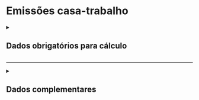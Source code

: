 # Emissões casa-trabalho

<details>
  <summary><strong><h2>Dados obrigatórios para cálculo</strong></summary>

#### Transporte Público

Campo no Supabase|Valor GHG|
|---|---|
`categoria_de_emissoes`|_TRABALHO-CASA_|
`date`|Data da referência _(yyyy-mm-dd hh:mm:ss)_|
[id_veiculo_viagem](https://github.com/ZNIT-Tech/documentation/blob/main/Transportes%20Publicos.md)|Tipo de transporte público|
`nro_passageiros`|Número de Passageiros|
`dist_percorrida`|Distância Percorrida (km) por trecho|
`consumo_mensal`|Dias trabalhodos / ano|

---

#### Veiculos Particulares

Campos no Supabase|Valores GHG|
|---|---|
`categoria_de_emissoes`|_TRABALHO-CASA 1_|
`date`|Data da referência _(yyyy-mm-dd hh:mm:ss)_|
[tipo_veiculo_frota](https://github.com/ZNIT-Tech/documentation/blob/main/Veiculos%20da%20Frota.md)|Tipo da frota de veículos|
`ano_frota`|Ano da frota|
`consumo_anual`|Dias trabalhados no ano|
`consumo_mensal`|Dias trabalhados / mês |
`consumo_medio_dia`|Consumo médio de combustivel / dia|

<sub><em>Obs.: Inserir apenas consumo mensal ou consumo anual</em></sub>

---

Campos no Supabase|Valores GHG|
|---|---|
`categoria_de_emissoes`|_TRABALHO-CASA 2_|
`date`|Data da referência _(yyyy-mm-dd hh:mm:ss)_|
[combustivel](https://github.com/ZNIT-Tech/documentation/blob/main/Combustiveis.md)|Tipo da frota de veículos|
`consumo_anual`|Dias trabalhados no ano|
`consumo_mensal`|Dias trabalhados / mês |
`consumo_medio_dia`|Consumo médio de combustivel / dia|

<sub><em>Obs.: Inserir apenas consumo mensal ou consumo anual</em></sub>

---

Campo no Supabase|Valor GHG
|---|---|
`categoria_de_emissoes`|_TRABALHO-CASA 3_
`date`|Data da referência _(yyyy-mm-dd hh:mm:ss)_|
[tipo_veiculo_frota](https://github.com/ZNIT-Tech/documentation/blob/main/Veiculos%20da%20Frota.md)|Tipo da frota de veículos|
`ano_frota`|Ano da frota|
`consumo_anual`|Dias trabalhados no ano|
`consumo_mensal`|Dias trabalhados / mês |
`consumo_medio_dia`|Distância média / dia (km)|

<sub><em>Obs.: Inserir apenas consumo mensal ou consumo anual</em></sub>

</details>

---

<details>
  <summary><h2><strong>Dados complementares</strong></summary>

|Campo no Supabase|Valor|
|---|---|
|`cnpj_fornecedor`|CNPJ Fornecedor|
|`nome_fornecedor`|Nome Fornecedor|
`numero_do_documento`|Chave da NFe|
`natureza_da_operao`|Natureza da operação|
`cdigo_do_produto`|Codigo produto|
`ncm`|NCM|
`un`|Unidade de medida|
`quant`|Quantidade|
`peso_nf`|Peso|
`endereco_do_experdidor`|Endereço do remetente|
`endereco_do_destinatrio`|Endereço do destinatário|


</details>
